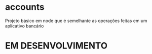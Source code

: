 # accounts
Projeto básico em node que é semelhante as operações feitas em um aplicativo bancário

# EM DESENVOLVIMENTO
